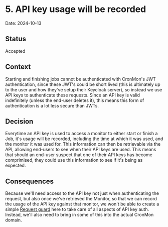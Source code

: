 # 5. API key usage will be recorded

Date: 2024-10-13

## Status

Accepted



## Context

Starting and finishing jobs cannot be authenticated with CronMon's JWT authentication, since these
JWT's could be short lived (this is ultimately up to the user and how they've setup their Keycloak
server), so instead we use API keys to authenticate these requests. Since an API key is valid
indefinitely (unless the end-user deletes it), this means this form of authentication is a lot less secure than JWTs.

## Decision

Everytime an API key is used to access a monitor to either start or finish a Job, it's usage will
be recorded, including the time at which it was used, and the monitor it was used for. This
information can then be retrievable via the API, allowing end-users to see when their API keys are
used. This means that should an end-user suspect that one of their API keys has become comprimised,
they could use this information to see if it's being as expected.

## Consequences

Because we'll need access to the API key not just when authenticating the request, but also once
we've retrieved the Monitor, so that we can record the usage of the API key against that monitor, we
won't be able to create a simple
[Request guard](https://rocket.rs/guide/v0.5/requests/#request-guards) here to take care of all
aspects of API key auth. Instead, we'll also need to bring in some of this into the actual
CronMon domain.
